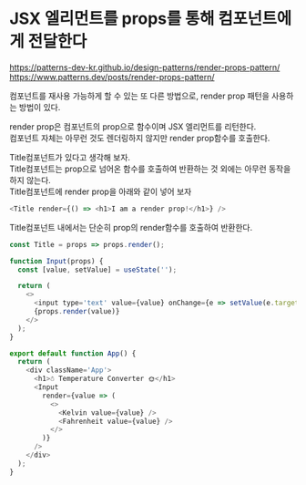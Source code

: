 # JSX 엘리먼트를 props를 통해 컴포넌트에게 전달한다

https://patterns-dev-kr.github.io/design-patterns/render-props-pattern/  
https://www.patterns.dev/posts/render-props-pattern/

컴포넌트를 재사용 가능하게 할 수 있는 또 다른 방법으로, render prop 패턴을 사용하는 방법이 있다.

render prop은 컴포넌트의 prop으로 함수이며 JSX 엘리먼트를 리턴한다.  
컴포넌트 자체는 아무런 것도 렌더링하지 않지만 render prop함수를 호출한다.

Title컴포넌트가 있다고 생각해 보자.  
Title컴포넌트는 prop으로 넘어온 함수를 호출하여 반환하는 것 외에는 아무런 동작을 하지 않는다.  
Title컴포넌트에 render prop을 아래와 같이 넣어 보자

```javascript
<Title render={() => <h1>I am a render prop!</h1>} />
```

Title컴포넌트 내에서는 단순히 prop의 render함수를 호출하여 반환한다.

```javascript
const Title = props => props.render();
```

```javascript
function Input(props) {
  const [value, setValue] = useState('');

  return (
    <>
      <input type='text' value={value} onChange={e => setValue(e.target.value)} placeholder='Temp in °C' />
      {props.render(value)}
    </>
  );
}

export default function App() {
  return (
    <div className='App'>
      <h1>☃️ Temperature Converter 🌞</h1>
      <Input
        render={value => (
          <>
            <Kelvin value={value} />
            <Fahrenheit value={value} />
          </>
        )}
      />
    </div>
  );
}
```
